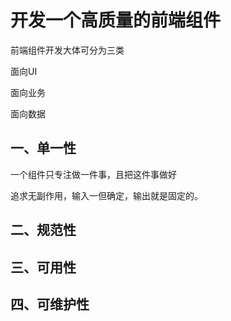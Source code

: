 # 开发一个高质量的前端组件

前端组件开发大体可分为三类

面向UI

面向业务

面向数据


## 一、单一性
一个组件只专注做一件事，且把这件事做好

追求无副作用，输入一但确定，输出就是固定的。

## 二、规范性

## 三、可用性
## 四、可维护性
